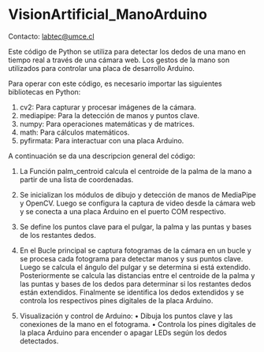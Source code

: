 # VisionArtificial_ManoArduino

Contacto: labtec@umce.cl

Este código de Python se utiliza para detectar los dedos de una mano en tiempo real a través de una cámara web. Los gestos de la mano son utilizados 
para controlar una placa de desarrollo Arduino. 

Para operar con este código, es necesario importar las siguientes bibliotecas en Python:
1) cv2: Para capturar y procesar imágenes de la cámara.
2) mediapipe: Para la detección de manos y puntos clave.
3) numpy: Para operaciones matemáticas y de matrices.
4) math: Para cálculos matemáticos.
5) pyfirmata: Para interactuar con una placa Arduino.

A continuación se da una descripcion general del código: 
1.	La Función palm_centroid calcula el centroide de la palma de la mano a partir de una lista de coordenadas.

2.	Se inicializan los módulos de dibujo y detección de manos de MediaPipe y OpenCV. Luego se configura la captura de video desde la cámara web y se conecta a una placa Arduino en el puerto COM respectivo.

3.	Se define los puntos clave para el pulgar, la palma y las puntas y bases de los restantes dedos.

4.	En el Bucle principal se captura fotogramas de la cámara en un bucle y se procesa cada fotograma para detectar manos y sus puntos clave. Luego se calcula el ángulo del pulgar y se determina si está extendido. Posteriormente se calcula las distancias entre el centroide de la palma y las puntas y bases de los dedos para determinar si los restantes dedos están extendidos. Finalmente se identifica los dedos extendidos y se controla los respectivos pines digitales de la placa Arduino.

5.	Visualización y control de Arduino:
  •	Dibuja los puntos clave y las conexiones de la mano en el fotograma.
  •	Controla los pines digitales de la placa Arduino para encender o apagar LEDs según los dedos detectados.



